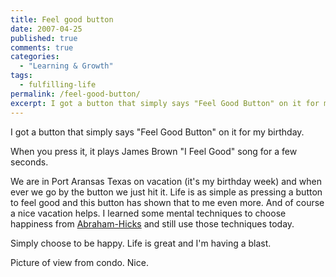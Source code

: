 ```yaml
---
title: Feel good button
date: 2007-04-25
published: true
comments: true
categories:
  - "Learning & Growth"
tags:
  - fulfilling-life
permalink: /feel-good-button/
excerpt: I got a button that simply says "Feel Good Button" on it for my birthday.
---
```

I got a button that simply says "Feel Good Button" on it for my birthday.

When you press it, it plays James Brown "I Feel Good" song for a few seconds.

We are in Port Aransas Texas on vacation (it's my birthday week) and when ever we go by the button we just hit it. Life is as simple as pressing a button to feel good and this button has shown that to me even more. And of course a nice vacation helps.
I learned some mental techniques to choose happiness from <a href="http://www.abraham-hicks.com" rel="nofollow">Abraham-Hicks</a> and still use those techniques today.

Simply choose to be happy. Life is great and I'm having a blast.

Picture of view from condo. Nice.